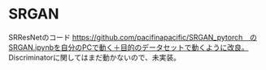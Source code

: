 # SRGAN
SRResNetのコード
https://github.com/pacifinapacific/SRGAN_pytorch　のSRGAN.ipynbを自分のPCで動く＋目的のデータセットで動くように改良。
Discriminatorに関してはまだ動かないので、未実装。

